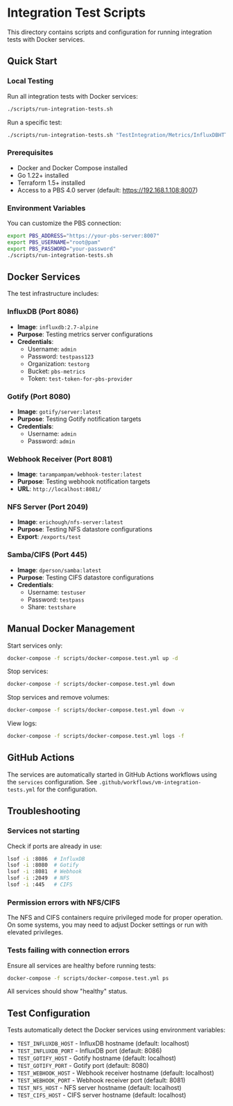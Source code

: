 # Integration Test Scripts

This directory contains scripts and configuration for running integration tests with Docker services.

## Quick Start

### Local Testing

Run all integration tests with Docker services:

```bash
./scripts/run-integration-tests.sh
```

Run a specific test:

```bash
./scripts/run-integration-tests.sh "TestIntegration/Metrics/InfluxDBHTTP"
```

### Prerequisites

- Docker and Docker Compose installed
- Go 1.22+ installed
- Terraform 1.5+ installed
- Access to a PBS 4.0 server (default: https://192.168.1.108:8007)

### Environment Variables

You can customize the PBS connection:

```bash
export PBS_ADDRESS="https://your-pbs-server:8007"
export PBS_USERNAME="root@pam"
export PBS_PASSWORD="your-password"
./scripts/run-integration-tests.sh
```

## Docker Services

The test infrastructure includes:

### InfluxDB (Port 8086)
- **Image**: `influxdb:2.7-alpine`
- **Purpose**: Testing metrics server configurations
- **Credentials**:
  - Username: `admin`
  - Password: `testpass123`
  - Organization: `testorg`
  - Bucket: `pbs-metrics`
  - Token: `test-token-for-pbs-provider`

### Gotify (Port 8080)
- **Image**: `gotify/server:latest`
- **Purpose**: Testing Gotify notification targets
- **Credentials**:
  - Username: `admin`
  - Password: `admin`

### Webhook Receiver (Port 8081)
- **Image**: `tarampampam/webhook-tester:latest`
- **Purpose**: Testing webhook notification targets
- **URL**: `http://localhost:8081/`

### NFS Server (Port 2049)
- **Image**: `erichough/nfs-server:latest`
- **Purpose**: Testing NFS datastore configurations
- **Export**: `/exports/test`

### Samba/CIFS (Port 445)
- **Image**: `dperson/samba:latest`
- **Purpose**: Testing CIFS datastore configurations
- **Credentials**:
  - Username: `testuser`
  - Password: `testpass`
  - Share: `testshare`

## Manual Docker Management

Start services only:
```bash
docker-compose -f scripts/docker-compose.test.yml up -d
```

Stop services:
```bash
docker-compose -f scripts/docker-compose.test.yml down
```

Stop services and remove volumes:
```bash
docker-compose -f scripts/docker-compose.test.yml down -v
```

View logs:
```bash
docker-compose -f scripts/docker-compose.test.yml logs -f
```

## GitHub Actions

The services are automatically started in GitHub Actions workflows using the `services` configuration. See `.github/workflows/vm-integration-tests.yml` for the configuration.

## Troubleshooting

### Services not starting

Check if ports are already in use:
```bash
lsof -i :8086  # InfluxDB
lsof -i :8080  # Gotify
lsof -i :8081  # Webhook
lsof -i :2049  # NFS
lsof -i :445   # CIFS
```

### Permission errors with NFS/CIFS

The NFS and CIFS containers require privileged mode for proper operation. On some systems, you may need to adjust Docker settings or run with elevated privileges.

### Tests failing with connection errors

Ensure all services are healthy before running tests:
```bash
docker-compose -f scripts/docker-compose.test.yml ps
```

All services should show "healthy" status.

## Test Configuration

Tests automatically detect the Docker services using environment variables:

- `TEST_INFLUXDB_HOST` - InfluxDB hostname (default: localhost)
- `TEST_INFLUXDB_PORT` - InfluxDB port (default: 8086)
- `TEST_GOTIFY_HOST` - Gotify hostname (default: localhost)
- `TEST_GOTIFY_PORT` - Gotify port (default: 8080)
- `TEST_WEBHOOK_HOST` - Webhook receiver hostname (default: localhost)
- `TEST_WEBHOOK_PORT` - Webhook receiver port (default: 8081)
- `TEST_NFS_HOST` - NFS server hostname (default: localhost)
- `TEST_CIFS_HOST` - CIFS server hostname (default: localhost)

